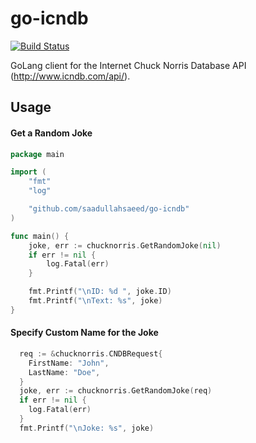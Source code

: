 # go-icndb

[![Build Status](https://travis-ci.org/saadullahsaeed/go-icndb.svg?branch=master)](https://travis-ci.org/saadullahsaeed/go-icndb)

GoLang client for the Internet Chuck Norris Database API (http://www.icndb.com/api/).

## Usage

#### Get a Random Joke

```go
package main

import (
	"fmt"
	"log"

	"github.com/saadullahsaeed/go-icndb"
)

func main() {
	joke, err := chucknorris.GetRandomJoke(nil)
	if err != nil {
		log.Fatal(err)
	}

	fmt.Printf("\nID: %d ", joke.ID)
	fmt.Printf("\nText: %s", joke)
}
```

#### Specify Custom Name for the Joke

```go
  req := &chucknorris.CNDBRequest{
    FirstName: "John",
    LastName: "Doe",
  }
  joke, err := chucknorris.GetRandomJoke(req)
  if err != nil {
  	log.Fatal(err)
  }
  fmt.Printf("\nJoke: %s", joke)
```
